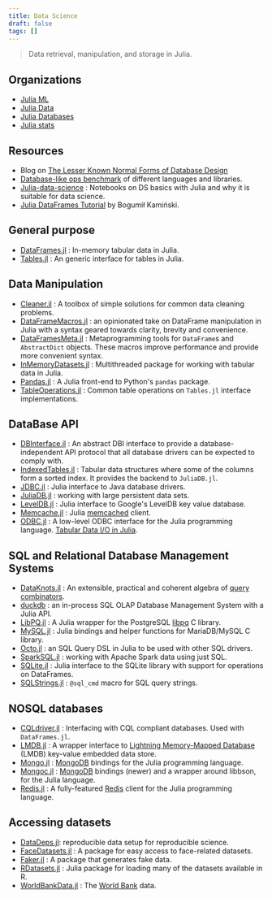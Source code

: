 ```yaml
---
title: Data Science
draft: false
tags: []
---
```


> Data retrieval, manipulation, and storage in Julia.

## Organizations

- [Julia ML](https://github.com/JuliaML)
- [Julia Data](https://github.com/JuliaData)
- [Julia Databases](https://github.com/JuliaDatabases)
- [Julia stats](https://github.com/JuliaStats)

## Resources

- Blog on [The Lesser Known Normal Forms of Database Design](http://www.johnmyleswhite.com/notebook/2014/09/10/the-lesser-known-normal-forms/)
- [Database-like ops benchmark](https://h2oai.github.io/db-benchmark/) of different languages and libraries.
- [Julia-data-science](https://github.com/tirthajyoti/Julia-data-science) : Notebooks on DS basics with Julia and why it is suitable for data science.
- [Julia DataFrames Tutorial](https://github.com/bkamins/Julia-DataFrames-Tutorial) by Bogumił Kamiński.

## General purpose

- [DataFrames.jl](https://github.com/JuliaData/DataFrames.jl) : In-memory tabular data in Julia.
- [Tables.jl](https://github.com/JuliaData/Tables.jl) : An generic interface for tables in Julia.


## Data Manipulation

- [Cleaner.jl](https://github.com/TheRoniOne/Cleaner.jl) : A toolbox of simple solutions for common data cleaning problems.
- [DataFrameMacros.jl](https://github.com/jkrumbiegel/DataFrameMacros.jl) : an opinionated take on DataFrame manipulation in Julia with a syntax geared towards clarity, brevity and convenience.
- [DataFramesMeta.jl](https://github.com/JuliaData/DataFramesMeta.jl) : Metaprogramming tools for `DataFrame`s and `AbstractDict` objects. These macros improve performance and provide more convenient syntax.
- [InMemoryDatasets.jl](https://github.com/sl-solution/InMemoryDatasets.jl) : Multithreaded package for working with tabular data in Julia.
- [Pandas.jl](https://github.com/JuliaPy/Pandas.jl) : A Julia front-end to Python's `pandas` package.
- [TableOperations.jl](https://github.com/JuliaData/TableOperations.jl) : Common table operations on `Tables.jl` interface implementations.

## DataBase API

- [DBInterface.jl](https://github.com/JuliaDatabases/DBInterface.jl) : An abstract DBI interface to provide a database-independent API protocol that all database drivers can be expected to comply with.
- [IndexedTables.jl](https://github.com/JuliaData/IndexedTables.jl) : Tabular data structures where some of the columns form a sorted index. It provides the backend to `JuliaDB.jl`.
- [JDBC.jl](https://github.com/JuliaDatabases/JDBC.jl) : Julia interface to Java database drivers.
- [JuliaDB.jl](https://github.com/JuliaData/JuliaDB.jl) : working with large persistent data sets.
- [LevelDB.jl](https://github.com/jerryzhenleicai/LevelDB.jl) : Julia interface to Google's LevelDB key value database.
- [Memcache.jl](https://github.com/tanmaykm/Memcache.jl) : Julia [memcached](https://github.com/memcached/memcached/wiki/Commands) client.
- [ODBC.jl](https://github.com/JuliaDatabases/ODBC.jl) : A low-level ODBC interface for the Julia programming language. [Tabular Data I/O in Julia](https://randyzwitch.com/julia-import-data/).

## SQL and Relational Database Management Systems

- [DataKnots.jl](https://github.com/MechanicalRabbit/DataKnots.jl) : An extensible, practical and coherent algebra of [query combinators](https://arxiv.org/abs/1702.08409).
- [duckdb](https://github.com/duckdb/duckdb) : an in-process SQL OLAP Database Management System with a Julia API.
- [LibPQ.jl](https://github.com/invenia/LibPQ.jl) : A Julia wrapper for the PostgreSQL [libpq](https://www.postgresql.org/docs/current/libpq.html) C library.
- [MySQL.jl](https://github.com/JuliaDatabases/MySQL.jl) : Julia bindings and helper functions for MariaDB/MySQL C library.
- [Octo.jl](https://github.com/wookay/Octo.jl) : an SQL Query DSL in Julia to be used with other SQL drivers.
- [SparkSQL.jl](https://github.com/propelledanalytics/SparkSQL.jl) : working with Apache Spark data using just SQL.
- [SQLite.jl](https://github.com/JuliaDatabases/SQLite.jl) : Julia interface to the SQLite library with support for operations on DataFrames.
- [SQLStrings.jl](https://github.com/JuliaComputing/SQLStrings.jl) : `@sql_cmd` macro for SQL query strings.

## NOSQL databases

- [CQLdriver.jl](https://github.com/r3tex/CQLdriver.jl) : Interfacing with CQL compliant databases. Used with `DataFrames.jl`.
- [LMDB.jl](https://github.com/wildart/LMDB.jl) : A wrapper interface to [Lightning Memory-Mapped Database](https://en.wikipedia.org/wiki/Lightning_Memory-Mapped_Database) (LMDB) key-value embedded data store.
- [Mongo.jl](https://github.com/ScottPJones/Mongo.jl) : [MongoDB](http://www.mongodb.org/) bindings for the Julia programming language.
- [Mongoc.jl](https://github.com/felipenoris/Mongoc.jl) : [MongoDB](http://www.mongodb.org/) bindings (newer) and a wrapper around libbson, for the Julia language.
- [Redis.jl](https://github.com/JuliaDatabases/Redis.jl) : A fully-featured [Redis](https://redis.io/) client for the Julia programming language.

## Accessing datasets

- [DataDeps.jl](https://github.com/oxinabox/DataDeps.jl): reproducible data setup for reproducible science.
- [FaceDatasets.jl](https://github.com/dfdx/FaceDatasets.jl) : A package for easy access to face-related datasets.
- [Faker.jl](https://github.com/neomatrixcode/Faker.jl) : A package that generates fake data.
- [RDatasets.jl](https://github.com/JuliaStats/RDatasets.jl) : Julia package for loading many of the datasets available in R.
- [WorldBankData.jl](https://github.com/4gh/WorldBankData.jl) : The [World Bank](https://data.worldbank.org/) data.
